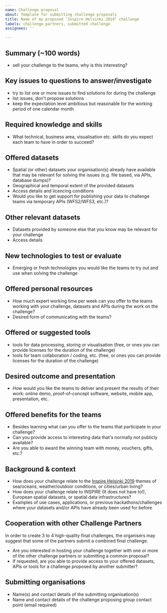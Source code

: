 ```yaml
---
name: Challenge proposal
about: Template for submitting challenge proposals
title: Name of my proposed ‘Inspire Helsinki 2019’ challenge
labels: challenge partners, submitted challenge
assignees: ''

---
```


## Summary (~100 words)
- sell your challenge to the teams, why is this interesting?

## Key issues to questions to answer/investigate
- try to list one or more issues to find solutions for during the challenge
- list issues, don't propose solutions
- keep the expectation level ambitious but reasonable for the working period of one calendar month

## Required knowledge and skills
- What technical, business area, visualisation etc. skills do you expect each team to have in order to succeed?

## Offered datasets
- Spatial (or other) datasets your organisation(s) already have available that may be relevant for solving the issues (e.g. file based, via APIs, database dumps)?
- Geographical and temporal extent of the provided datasets
- Access details and licencing conditions
- Would you like to get support for publishing your data to challenge teams via temporary APIs (WFS2/WFS3, etc.)?

## Other relevant datasets
- Datasets provided by someone else that you know may be relevant for your challenge
- Access details

## New technologies to test or evaluate
- Emerging or fresh technologies you would like the teams to try out and use when solving the challenge

## Offered personal resources
- How much expert working time per week can you offer to the teams working with your challenge, datasets and APIs during the work on the challenge?
- Desired form of communicating with the teams?

## Offered or suggested tools
- tools for data processing, storing or visualisation (free, or ones you can provide licenses for the duration of the challenge)
- tools for team collaboration / coding, etc. (free, or ones you can provide licenses for the duration of the challenge)

## Desired outcome and presentation
- How would you like the teams to deliver and present the results of their work: online demo, proof-of-concept software, website, mobile app, presentation, etc.

## Offered benefits for the teams
- Besides learning what can you offer to the teams that participate in your challenge?
- Can you provide access to interesting data that's normally not publicly available?
- Are you able to award the winning team with money, vouchers, gifts, etc.?

## Background & context
- How does your challenge relate to the [Inspire Helsinki 2019](https://www.inspire-helsinki-2019.fi) themes of sea/oceans, weather/outdoor conditions, or cities/urban living?
- How does your challenge relate to INSPIRE (It does not have to!), European spatial datasets, or spatial data infrastructures?
- Examples of use cases, applications, or previous hackathons/challenges where your datasets and/or APIs have already been used for before

## Cooperation with other Challenge Partners 
In order to create 3 to 4 high-quality final challenges, the organisers may suggest that some of the partners submit a combined final challenge.
- Are you interested in hosting your challenge together with one or more of the other challenge partners or submitting a common proposal?
- If requested, are you able to provide access to your offered datasets, APIs or tools for a challenge proposed by another submitter?

## Submitting organisations
- Name(s) and contact details of the submitting organisation(s)
- Name and contact details of the challenge proposing group contact point (email required)
